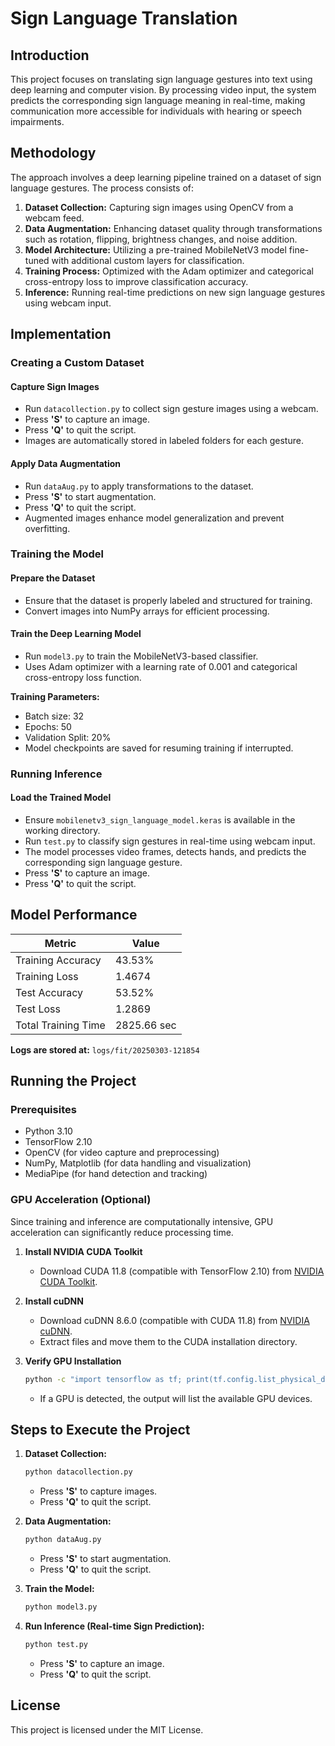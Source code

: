 # Sign Language Translation

## Introduction
This project focuses on translating sign language gestures into text using deep learning and computer vision. By processing video input, the system predicts the corresponding sign language meaning in real-time, making communication more accessible for individuals with hearing or speech impairments.

## Methodology
The approach involves a deep learning pipeline trained on a dataset of sign language gestures. The process consists of:

1. **Dataset Collection:** Capturing sign images using OpenCV from a webcam feed.
2. **Data Augmentation:** Enhancing dataset quality through transformations such as rotation, flipping, brightness changes, and noise addition.
3. **Model Architecture:** Utilizing a pre-trained MobileNetV3 model fine-tuned with additional custom layers for classification.
4. **Training Process:** Optimized with the Adam optimizer and categorical cross-entropy loss to improve classification accuracy.
5. **Inference:** Running real-time predictions on new sign language gestures using webcam input.

## Implementation
### Creating a Custom Dataset
#### Capture Sign Images
- Run `datacollection.py` to collect sign gesture images using a webcam.
- Press **'S'** to capture an image.
- Press **'Q'** to quit the script.
- Images are automatically stored in labeled folders for each gesture.

#### Apply Data Augmentation
- Run `dataAug.py` to apply transformations to the dataset.
- Press **'S'** to start augmentation.
- Press **'Q'** to quit the script.
- Augmented images enhance model generalization and prevent overfitting.

### Training the Model
#### Prepare the Dataset
- Ensure that the dataset is properly labeled and structured for training.
- Convert images into NumPy arrays for efficient processing.

#### Train the Deep Learning Model
- Run `model3.py` to train the MobileNetV3-based classifier.
- Uses Adam optimizer with a learning rate of 0.001 and categorical cross-entropy loss function.

**Training Parameters:**
- Batch size: 32
- Epochs: 50
- Validation Split: 20%
- Model checkpoints are saved for resuming training if interrupted.

### Running Inference
#### Load the Trained Model
- Ensure `mobilenetv3_sign_language_model.keras` is available in the working directory.
- Run `test.py` to classify sign gestures in real-time using webcam input.
- The model processes video frames, detects hands, and predicts the corresponding sign language gesture.
- Press **'S'** to capture an image.
- Press **'Q'** to quit the script.

## Model Performance
| Metric              | Value  |
|--------------------|--------|
| Training Accuracy  | 43.53% |
| Training Loss      | 1.4674 |
| Test Accuracy      | 53.52% |
| Test Loss         | 1.2869 |
| Total Training Time | 2825.66 sec |

**Logs are stored at:** `logs/fit/20250303-121854`

## Running the Project
### Prerequisites
- Python 3.10
- TensorFlow 2.10
- OpenCV (for video capture and preprocessing)
- NumPy, Matplotlib (for data handling and visualization)
- MediaPipe (for hand detection and tracking)

### GPU Acceleration (Optional)
Since training and inference are computationally intensive, GPU acceleration can significantly reduce processing time.

1. **Install NVIDIA CUDA Toolkit**
   - Download CUDA 11.8 (compatible with TensorFlow 2.10) from [NVIDIA CUDA Toolkit](https://developer.nvidia.com/cuda-11-8-0-download-archive).

2. **Install cuDNN**
   - Download cuDNN 8.6.0 (compatible with CUDA 11.8) from [NVIDIA cuDNN](https://developer.nvidia.com/cudnn-download-survey).
   - Extract files and move them to the CUDA installation directory.

3. **Verify GPU Installation**
   ```sh
   python -c "import tensorflow as tf; print(tf.config.list_physical_devices('GPU'))"
   ```
   - If a GPU is detected, the output will list the available GPU devices.

## Steps to Execute the Project
1. **Dataset Collection:**
   ```sh
   python datacollection.py
   ```
   - Press **'S'** to capture images.
   - Press **'Q'** to quit the script.

2. **Data Augmentation:**
   ```sh
   python dataAug.py
   ```
   - Press **'S'** to start augmentation.
   - Press **'Q'** to quit the script.

3. **Train the Model:**
   ```sh
   python model3.py
   ```

4. **Run Inference (Real-time Sign Prediction):**
   ```sh
   python test.py
   ```
   - Press **'S'** to capture an image.
   - Press **'Q'** to quit the script.

## License
This project is licensed under the MIT License.
